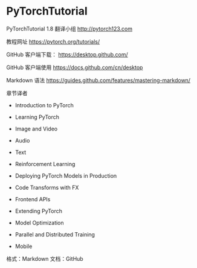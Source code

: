 # PyTorchTutorial
PyTorchTutorial 1.8 翻译小组	 http://pytorch123.com 


教程网址
https://pytorch.org/tutorials/

GitHub 客户端下载：
https://desktop.github.com/

GitHub 客户端使用
https://docs.github.com/cn/desktop

Markdown 语法
https://guides.github.com/features/mastering-markdown/

章节译者

* Introduction to PyTorch


* Learning PyTorch


* Image and Video


* Audio


* Text


* Reinforcement Learning


* Deploying PyTorch Models in Production


* Code Transforms with FX


* Frontend APIs


* Extending PyTorch


* Model Optimization


* Parallel and Distributed Training


* Mobile



格式：Markdown
文档：GitHub
